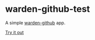 # warden-github-test

A simple [warden-github](https://github.com/atmos/warden-github) app.

[Try it out](https://warden-github-test.herokuapp.com)
